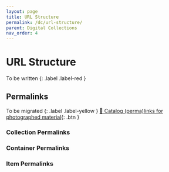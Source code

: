 ```yaml
---
layout: page
title: URL Structure
permalink: /dc/url-structure/
parent: Digital Collections
nav_order: 4
---
```


# URL Structure
To be written
{: .label .label-red }

## Permalinks
To be migrated
{: .label .label-yellow }
[📄 Catalog (perma)links for photographed material](https://docs.google.com/document/d/1AzbW3OUeODqY-dWWhz93TivZgu4EZVQWQ0b_8xU-Sno/edit){: .btn }

### Collection Permalinks

### Container Permalinks

### Item Permalinks